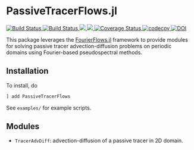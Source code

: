 # PassiveTracerFlows.jl

 <p align="left">
     <a href="https://travis-ci.org/FourierFlows/PassiveTracerFlows.jl">
          <img src="https://travis-ci.org/FourierFlows/PassiveTracerFlows.jl.svg?branch=master" title="Build Status">
     </a>
     <a href="https://ci.appveyor.com/project/navidcy/passivetracerflows-jl">
          <img src="https://ci.appveyor.com/api/projects/status/yb5ywk9bof6u3nyg?svg=true" title="Build Status">
     </a>
     <a href="https://fourierflows.github.io/PassiveTracerFlows.jl/stable/">
         <img src="https://img.shields.io/badge/docs-stable-blue.svg">
     </a>
     <a href="https://fourierflows.github.io/PassiveTracerFlows.jl/dev/">
         <img src="https://img.shields.io/badge/docs-dev-blue.svg">
     </a>
     <a href='https://coveralls.io/github/FourierFlows/PassiveTracerFlows.jl?branch=master'><img src='https://coveralls.io/repos/github/FourierFlows/PassiveTracerFlows.jl/badge.svg?branch=master' alt='Coverage Status' />
     </a>
     <a href="https://codecov.io/gh/FourierFlows/PassiveTracerFlows.jl">
         <img src="https://codecov.io/gh/FourierFlows/PassiveTracerFlows.jl/branch/master/graph/badge.svg" title="codecov">
     </a>
     <a href="https://doi.org/10.5281/zenodo.2535983">
        <img src="https://zenodo.org/badge/DOI/10.5281/zenodo.2535983.svg" alt="DOI">
    </a>
 </p>

This package leverages the [FourierFlows.jl]() framework to provide modules for solving passive tracer advection-diffusion problems on periodic domains using Fourier-based pseudospectral methods.

 ## Installation

 To install, do
 ```julia
 ] add PassiveTracerFlows
 ```

 See `examples/` for example scripts.

 ## Modules

 * `TracerAdvDiff`: advection-diffusion of a passive tracer in 2D domain.


 [FourierFlows.jl]: https://github.com/FourierFlows/FourierFlows.jl

